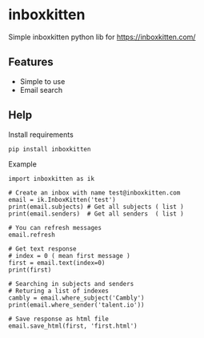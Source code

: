 # inboxkitten
Simple inboxkitten python lib for https://inboxkitten.com/

## Features
- Simple to use
- Email search

## Help

Install requirements
```
pip install inboxkitten
```

Example
```
import inboxkitten as ik

# Create an inbox with name test@inboxkitten.com
email = ik.InboxKitten('test')
print(email.subjects) # Get all subjects ( list )
print(email.senders)  # Get all senders  ( list )

# You can refresh messages
email.refresh

# Get text response
# index = 0 ( mean first message )
first = email.text(index=0)
print(first)

# Searching in subjects and senders
# Returing a list of indexes
cambly = email.where_subject('Cambly')
print(email.where_sender('talent.io'))

# Save response as html file
email.save_html(first, 'first.html')
```
